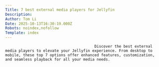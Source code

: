 ```yaml
---
Title: 7 best external media players for Jellyfin
Description: 
Author: Tom Li
Date: 2025-10-13T16:30:19.000Z
Robots: noindex,nofollow
Template: index
---
```


                                            Discover the best external media players to elevate your Jellyfin experience. From desktop to mobile, these top 7 options offer enhanced features, customization, and seamless playback for all your media needs.
                                        